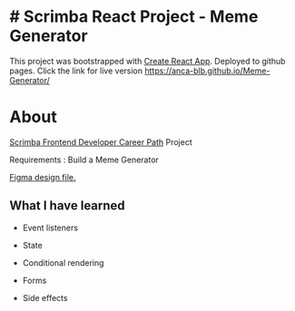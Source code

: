# # Scrimba React Project - Meme Generator

This project was bootstrapped with [Create React App](https://github.com/facebook/create-react-app).
Deployed to github pages. Click the link for live version https://anca-blb.github.io/Meme-Generator/

# About

[Scrimba Frontend Developer Career Path](https://scrimba.com/learn/frontendReact) Project 

Requirements : Build a Meme Generator

[Figma design file.](https://www.figma.com/file/MoLwFPHNHJVrzdFurxHzNV/Meme-Generator?node-id=0%3A1)

## What I have learned

* Event listeners

* State

* Conditional rendering

* Forms

* Side effects
